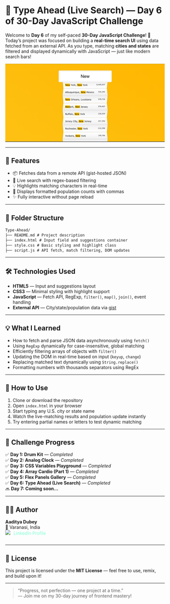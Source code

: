 # 🔎 Type Ahead (Live Search) — Day 6 of 30-Day JavaScript Challenge

Welcome to **Day 6** of my self-paced **30-Day JavaScript Challenge**! 🚀  
Today’s project was focused on building a **real-time search UI** using data fetched from an external API. As you type, matching **cities and states** are filtered and displayed dynamically with JavaScript — just like modern search bars!

![Demo](https://github.com/aaditya-dubey09/daily-dev-journal/blob/main/06-Type%20Ahead/assets/demo.png?raw=true)

---

## 🌟 Features

- 📦 Fetches data from a remote API (gist-hosted JSON)
- 🔎 Live search with regex-based filtering
- 💡 Highlights matching characters in real-time
- 💯 Displays formatted population counts with commas
- ✨ Fully interactive without page reload

---

## 📂 Folder Structure

```
Type-Ahead/
├── README.md # Project description
├── index.html # Input field and suggestions container
├── style.css # Basic styling and highlight class
├── script.js # API fetch, match filtering, DOM updates
```

---

## 🛠️ Technologies Used

- **HTML5** — Input and suggestions layout
- **CSS3** — Minimal styling with highlight support
- **JavaScript** — Fetch API, RegExp, `filter()`, `map()`, `join()`, event handling
- **External API** — City/state/population data via [gist](https://gist.github.com/Miserlou/c5cd8364bf9b2420bb29)

---

## 💡 What I Learned

- How to fetch and parse JSON data asynchronously using `fetch()`
- Using `RegExp` dynamically for case-insensitive, global matching
- Efficiently filtering arrays of objects with `filter()`
- Updating the DOM in real-time based on input (`keyup`, `change`)
- Replacing matched text dynamically using `String.replace()`
- Formatting numbers with thousands separators using RegEx

---

## 🎯 How to Use

1. Clone or download the repository
2. Open `index.html` in your browser
3. Start typing any U.S. city or state name
4. Watch the live-matching results and population update instantly
5. Try entering partial names or letters to test dynamic matching

---

## 📅 Challenge Progress

✅ **Day 1: Drum Kit** — _Completed_  
✅ **Day 2: Analog Clock** — _Completed_  
✅ **Day 3: CSS Variables Playground** — _Completed_  
✅ **Day 4: Array Cardio (Part 1)** — _Completed_  
✅ **Day 5: Flex Panels Gallery** — _Completed_  
✅ **Day 6: Type Ahead (Live Search)** — _Completed_  
🔜 **Day 7: Coming soon…**

---

## 🧑‍💻 Author

**Aaditya Dubey**  
📍 Varanasi, India  
<a href="https://linkedin.com/in/aadityadubey" target="_blank" style="display: inline-flex; align-items: center; gap: 6px; text-decoration: none; color: inherit; color: aquamarine;">
  <img src="https://img.icons8.com/?size=100&id=13930&format=png&color=000000" alt="LinkedIn Icon" style="width: 20px; height: 20px;" />
  LinkedIn Profile
</a>

---

## 📜 License

This project is licensed under the **MIT License** — feel free to use, remix, and build upon it!

---

> “Progress, not perfection — one project at a time.”  
> — Join me on my 30-day journey of frontend mastery!